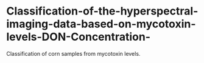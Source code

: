 # Classification-of-the-hyperspectral-imaging-data-based-on-mycotoxin-levels-DON-Concentration-
Classification of corn samples from mycotoxin levels.
